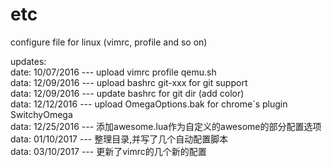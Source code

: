 # etc
configure file for linux (vimrc, profile and so on)


updates:  
	date: 10/07/2016	--- upload vimrc profile qemu.sh  
	data: 12/09/2016	--- upload bashrc git-xxx for git support    
	data: 12/09/2016	--- update bashrc for git dir (add color)  
	data: 12/12/2016	--- upload OmegaOptions.bak for chrome`s plugin SwitchyOmega  
	data: 12/25/2016	--- 添加awesome.lua作为自定义的awesome的部分配置选项  
	data: 01/10/2017	--- 整理目录,并写了几个自动配置脚本  
	data: 03/10/2017	--- 更新了vimrc的几个新的配置  
